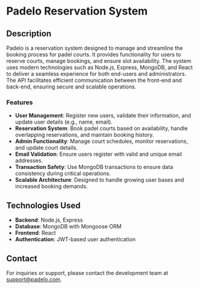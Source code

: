 # Padelo Reservation System

## Description

Padelo is a reservation system designed to manage and streamline the booking process for padel courts. It provides functionality for users to reserve courts, manage bookings, and ensure slot availability. The system uses modern technologies such as Node.js, Express, MongoDB, and React to deliver a seamless experience for both end-users and administrators. The API facilitates efficient communication between the front-end and back-end, ensuring secure and scalable operations.

### Features

- **User Management**: Register new users, validate their information, and update user details (e.g., name, email).
- **Reservation System**: Book padel courts based on availability, handle overlapping reservations, and maintain booking history.
- **Admin Functionality**: Manage court schedules, monitor reservations, and update court details.
- **Email Validation**: Ensure users register with valid and unique email addresses.
- **Transaction Safety**: Use MongoDB transactions to ensure data consistency during critical operations.
- **Scalable Architecture**: Designed to handle growing user bases and increased booking demands.



## Technologies Used

- **Backend**: Node.js, Express
- **Database**: MongoDB with Mongoose ORM
- **Frontend**: React 
- **Authentication**: JWT-based user authentication



## Contact

For inquiries or support, please contact the development team at [support@padelo.com](mailto\:padeloteamcs@gmail.com).

